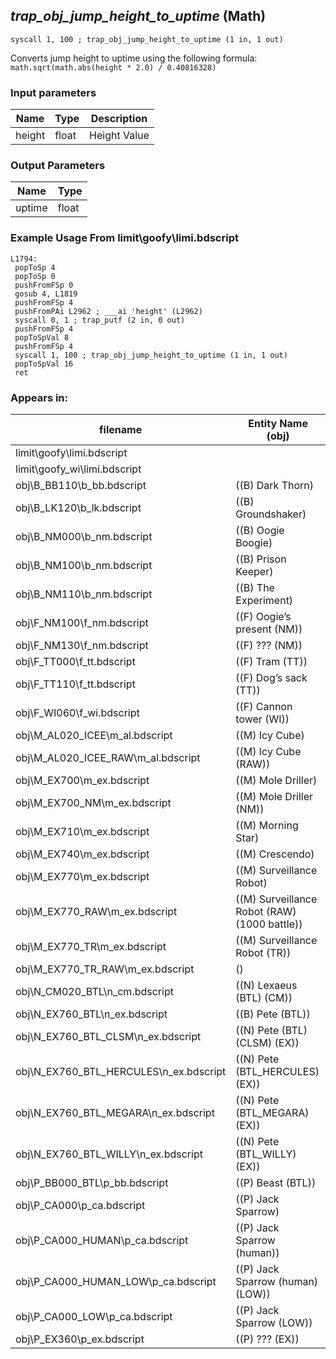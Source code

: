 ## *trap_obj_jump_height_to_uptime* (Math)

`syscall 1, 100 ; trap_obj_jump_height_to_uptime (1 in, 1 out)`

Converts jump height to uptime using the following formula: `math.sqrt(math.abs(height * 2.0) / 0.40816328)`

### Input parameters
| Name | Type | Description
|------|------|------------
| height   | float   | Height Value


### Output Parameters
| Name | Type
|------|-----
| uptime   | float   
### Example Usage From limit\goofy\limi.bdscript
```plaintext
L1794:
 popToSp 4
 popToSp 0
 pushFromFSp 0
 gosub 4, L1819
 pushFromFSp 4
 pushFromPAi L2962 ; ___ai 'height' (L2962)
 syscall 0, 1 ; trap_putf (2 in, 0 out)
 pushFromFSp 4
 popToSpVal 8
 pushFromFSp 4
 syscall 1, 100 ; trap_obj_jump_height_to_uptime (1 in, 1 out)
 popToSpVal 16
 ret
```


### Appears in:
| filename | Entity Name (obj)
|----------|-------------
| limit\goofy\limi.bdscript       |           
| limit\goofy_wi\limi.bdscript       |           
| obj\B_BB110\b_bb.bdscript       | ((B) Dark Thorn)          
| obj\B_LK120\b_lk.bdscript       | ((B) Groundshaker)          
| obj\B_NM000\b_nm.bdscript       | ((B) Oogie Boogie)          
| obj\B_NM100\b_nm.bdscript       | ((B) Prison Keeper)          
| obj\B_NM110\b_nm.bdscript       | ((B) The Experiment)          
| obj\F_NM100\f_nm.bdscript       | ((F) Oogie’s present (NM))          
| obj\F_NM130\f_nm.bdscript       | ((F) ??? (NM))          
| obj\F_TT000\f_tt.bdscript       | ((F) Tram (TT))          
| obj\F_TT110\f_tt.bdscript       | ((F) Dog’s sack (TT))          
| obj\F_WI060\f_wi.bdscript       | ((F) Cannon tower (WI))          
| obj\M_AL020_ICEE\m_al.bdscript       | ((M) Icy Cube)          
| obj\M_AL020_ICEE_RAW\m_al.bdscript       | ((M) Icy Cube (RAW))          
| obj\M_EX700\m_ex.bdscript       | ((M) Mole Driller)          
| obj\M_EX700_NM\m_ex.bdscript       | ((M) Mole Driller (NM))          
| obj\M_EX710\m_ex.bdscript       | ((M) Morning Star)          
| obj\M_EX740\m_ex.bdscript       | ((M) Crescendo)          
| obj\M_EX770\m_ex.bdscript       | ((M) Surveillance Robot)          
| obj\M_EX770_RAW\m_ex.bdscript       | ((M) Surveillance Robot (RAW) (1000 battle))          
| obj\M_EX770_TR\m_ex.bdscript       | ((M) Surveillance Robot (TR))          
| obj\M_EX770_TR_RAW\m_ex.bdscript       | ()          
| obj\N_CM020_BTL\n_cm.bdscript       | ((N) Lexaeus (BTL) (CM))          
| obj\N_EX760_BTL\n_ex.bdscript       | ((B) Pete (BTL))          
| obj\N_EX760_BTL_CLSM\n_ex.bdscript       | ((N) Pete (BTL) (CLSM) (EX))          
| obj\N_EX760_BTL_HERCULES\n_ex.bdscript       | ((N) Pete (BTL_HERCULES) (EX))          
| obj\N_EX760_BTL_MEGARA\n_ex.bdscript       | ((N) Pete (BTL_MEGARA) (EX))          
| obj\N_EX760_BTL_WILLY\n_ex.bdscript       | ((N) Pete (BTL_WILLY) (EX))          
| obj\P_BB000_BTL\p_bb.bdscript       | ((P) Beast (BTL))          
| obj\P_CA000\p_ca.bdscript       | ((P) Jack Sparrow)          
| obj\P_CA000_HUMAN\p_ca.bdscript       | ((P) Jack Sparrow (human))          
| obj\P_CA000_HUMAN_LOW\p_ca.bdscript       | ((P) Jack Sparrow (human) (LOW))          
| obj\P_CA000_LOW\p_ca.bdscript       | ((P) Jack Sparrow (LOW))          
| obj\P_EX360\p_ex.bdscript       | ((P) ??? (EX))          



